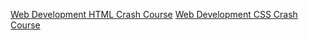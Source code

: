 [Web Development HTML Crash Course](https://youtu.be/UB1O30fR-EE)
[Web Development CSS Crash Course](https://youtu.be/yfoY53QXEnI)
